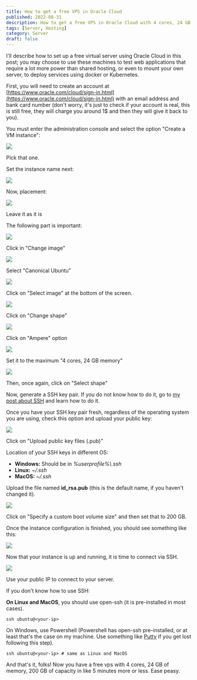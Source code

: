 ```yaml
---
title: How to get a free VPS in Oracle Cloud
published: 2022-08-31
description: How to get a free VPS in Oracle Cloud with 4 cores, 24 GB of memory and 200 GB of capacity.
tags: [Server, Hosting]
category: Server
draft: false
---
```

I'll describe how to set up a free virtual server using Oracle Cloud in this post; you may choose to use these machines to test web applications that require a lot more power than shared hosting, or even to mount your own server, to deploy services using docker or Kubernetes. 

First, you will need to create an account at [https://www.oracle.com/cloud/sign-in.html](https://www.oracle.com/cloud/sign-in.html) with an email address and bank card number (don't worry, it's just to check if your account is real, this is still free, they will charge you around 1$ and then they will give it back to you).

You must enter the administration console and select the option "Create a VM instance":

![](https://blog.jonthan.xyz/media/posts/13/oracle.PNG)

Pick that one.

Set the instance name next:

![](https://blog.jonthan.xyz/media/posts/13/instance-2.PNG)

Now, placement:

![](https://blog.jonthan.xyz/media/posts/13/instance-3.PNG)

Leave it as it is

The following part is important:

![](https://blog.jonthan.xyz/media/posts/13/1.PNG)

Click in "Change image"

![](https://blog.jonthan.xyz/media/posts/13/1-2.PNG)

Select "Canonical Ubuntu"

![](https://blog.jonthan.xyz/media/posts/13/1-3.PNG)

Click on "Select image" at the bottom of the screen.

![](https://blog.jonthan.xyz/media/posts/13/1-5.PNG)

Click on "Change shape"

![](https://blog.jonthan.xyz/media/posts/13/1-4.PNG)

Click on "Ampere" option

![](https://blog.jonthan.xyz/media/posts/13/1-6.PNG)

Set it to the maximum "4 cores, 24 GB memory"

![](https://blog.jonthan.xyz/media/posts/13/1-7.PNG)

Then, once again, click on "Select shape"

Now, generate a SSH key pair. If you do not know how to do it, go to [my post about SSH](https://blog.jonthan.xyz/how-to-configure-ssh-to-be-secure/) and learn how to do it.

Once you have your SSH key pair fresh, regardless of the operating system you are using, check this option and upload your public key:

![](https://blog.jonthan.xyz/media/posts/13/1-8.PNG)

Click on "Upload public key files (.pub)"

Location of your SSH keys in different OS:

-   **Windows:** Should be in _%userprofile%\\.ssh_
-   **Linux:** _~/.ssh_ 
-   **MacOS:** _~/.ssh_ 

Upload the file named **id\_rsa.pub** (this is the default name, if you haven't changed it).

![](https://blog.jonthan.xyz/media/posts/13/1-9.PNG)

Click on "Specify a custom boot volume size" and then set that to 200 GB.

Once the instance configuration is finished, you should see something like this:

![](https://blog.jonthan.xyz/media/posts/13/1-10.PNG)

Now that your instance is up and running, it is time to connect via SSH.

![](https://blog.jonthan.xyz/media/posts/13/1-12.PNG)

Use your public IP to connect to your server.

If you don't know how to use SSH:

**On Linux and MacOS**, you should use open-ssh (it is pre-installed in most cases).

```
ssh ubuntu@<your-ip>
```

On Windows, use Powershell (Powershell has open-ssh pre-installed, or at least that's the case on my machine. Use something like [Putty](https://www.siteground.com/tutorials/ssh/putty/) if you get lost following this step).

```
ssh ubuntu@<your-ip> # same as Linux and MacOS
```

And that's it, folks! Now you have a free vps with 4 cores, 24 GB of memory, 200 GB of capacity in like 5 minutes more or less. Ease peasy.